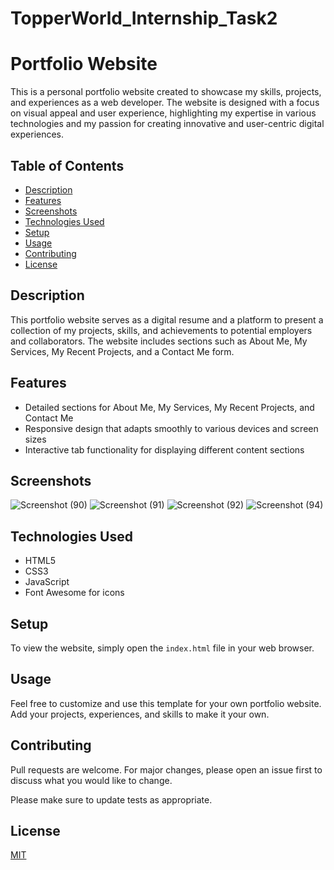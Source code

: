# TopperWorld_Internship_Task2
# Portfolio Website

This is a personal portfolio website created to showcase my skills, projects, and experiences as a web developer. The website is designed with a focus on visual appeal and user experience, highlighting my expertise in various technologies and my passion for creating innovative and user-centric digital experiences.

## Table of Contents

- [Description](#description)
- [Features](#features)
- [Screenshots](#screenshots)
- [Technologies Used](#technologies-used)
- [Setup](#setup)
- [Usage](#usage)
- [Contributing](#contributing)
- [License](#license)

## Description

This portfolio website serves as a digital resume and a platform to present a collection of my projects, skills, and achievements to potential employers and collaborators. The website includes sections such as About Me, My Services, My Recent Projects, and a Contact Me form.

## Features

- Detailed sections for About Me, My Services, My Recent Projects, and Contact Me
- Responsive design that adapts smoothly to various devices and screen sizes
- Interactive tab functionality for displaying different content sections

## Screenshots

![Screenshot (90)](https://github.com/Aishwarya3421/TopperWorld_Internship_Task2/assets/87113316/0dcd26c1-83ef-462f-8735-e24cd8a2d8f4)
![Screenshot (91)](https://github.com/Aishwarya3421/TopperWorld_Internship_Task2/assets/87113316/c2ce9221-3f12-4882-9565-2bce9cc84f3e)
![Screenshot (92)](https://github.com/Aishwarya3421/TopperWorld_Internship_Task2/assets/87113316/99791b75-b8a4-4a59-9563-0ca76500fddc)
![Screenshot (94)](https://github.com/Aishwarya3421/TopperWorld_Internship_Task2/assets/87113316/90ddb761-075a-439b-8d3b-8c72b005a8d5)






## Technologies Used

- HTML5
- CSS3
- JavaScript
- Font Awesome for icons

## Setup

To view the website, simply open the `index.html` file in your web browser.

## Usage

Feel free to customize and use this template for your own portfolio website. Add your projects, experiences, and skills to make it your own.

## Contributing

Pull requests are welcome. For major changes, please open an issue first to discuss what you would like to change.

Please make sure to update tests as appropriate.

## License

[MIT](https://choosealicense.com/licenses/mit/)
